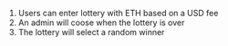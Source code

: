 1. Users can enter lottery with ETH based on a USD fee
2. An admin will coose when the lottery is over
3. The lottery will select a random winner
